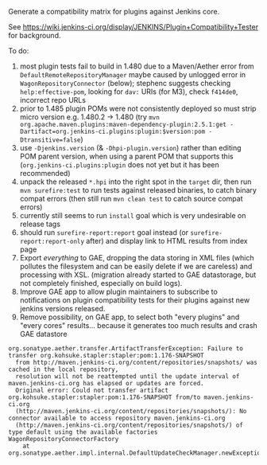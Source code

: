 Generate a compatibility matrix for plugins against Jenkins core.

See https://wiki.jenkins-ci.org/display/JENKINS/Plugin+Compatibility+Tester for background.

To do:

1. most plugin tests fail to build in 1.480 due to a Maven/Aether error from `DefaultRemoteRepositoryManager` maybe caused by unlogged error in `WagonRepositoryConnector` (below); stephenc suggests checking `help:effective-pom`, looking for `dav:` URIs (for M3), check `f414de0`, incorrect repo URLs
1. prior to 1.485 plugin POMs were not consistently deployed so must strip micro version e.g. 1.480.2 -> 1.480 (try `mvn org.apache.maven.plugins:maven-dependency-plugin:2.5.1:get -Dartifact=org.jenkins-ci.plugins:plugin:$version:pom -Dtransitive=false`)
1. use `-Djenkins.version` (& `-Dhpi-plugin.version`) rather than editing POM parent version, when using a parent POM that supports this (`org.jenkins-ci.plugins:plugin` does not yet but it has been recommended)
1. unpack the released `*.hpi` into the right spot in the `target` dir, then run `mvn surefire:test` to run tests against released binaries, to catch binary compat errors (then still run `mvn clean test` to catch source compat errors)
1. currently still seems to run `install` goal which is very undesirable on release tags
1. should run `surefire-report:report` goal instead (or `surefire-report:report-only` after) and display link to HTML results from index page
1. Export *everything* to GAE, dropping the data storing in XML files (which pollutes the filesystem and can be easily delete if we are careless) and processing with XSL. (migration already started to GAE datastorage, but not completely finished, especially on build logs).
1. Improve GAE app to allow plugin maintainers to subscribe to notifications on plugin compatibility tests for their plugins against new jenkins versions released.
1. Remove possibility, on GAE app, to select both "every plugins" and "every cores" results... because it generates too much results and crash GAE datastore

```
org.sonatype.aether.transfer.ArtifactTransferException: Failure to transfer org.kohsuke.stapler:stapler:pom:1.176-SNAPSHOT
  from http://maven.jenkins-ci.org/content/repositories/snapshots/ was cached in the local repository,
  resolution will not be reattempted until the update interval of maven.jenkins-ci.org has elapsed or updates are forced.
  Original error: Could not transfer artifact org.kohsuke.stapler:stapler:pom:1.176-SNAPSHOT from/to maven.jenkins-ci.org
  (http://maven.jenkins-ci.org/content/repositories/snapshots/): No connector available to access repository maven.jenkins-ci.org
  (http://maven.jenkins-ci.org/content/repositories/snapshots/) of type default using the available factories WagonRepositoryConnectorFactory
    at org.sonatype.aether.impl.internal.DefaultUpdateCheckManager.newException(DefaultUpdateCheckManager.java:237)
```
